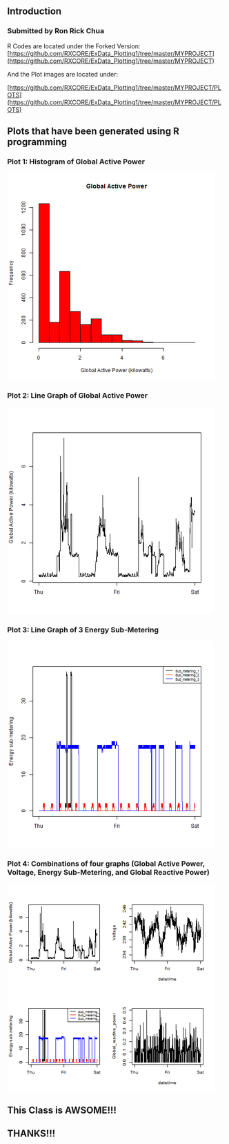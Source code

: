
## Introduction
###  Submitted by Ron Rick Chua

R Codes are located under the Forked Version: 
[https://github.com/RXCORE/ExData_Plotting1/tree/master/MYPROJECT](https://github.com/RXCORE/ExData_Plotting1/tree/master/MYPROJECT)

And the Plot images are located under:

[https://github.com/RXCORE/ExData_Plotting1/tree/master/MYPROJECT/PLOTS](https://github.com/RXCORE/ExData_Plotting1/tree/master/MYPROJECT/PLOTS)


## Plots that have been generated using R programming

### Plot 1: Histogram of Global Active Power

![plot of chunk plot1.png](PLOTS/plot1.png)

### Plot 2: Line Graph of Global Active Power

![plot of chunk plot2.png](PLOTS/plot2.png)

### Plot 3: Line Graph of 3 Energy Sub-Metering 

![plot of chunk plot3.png](PLOTS/plot3.png)

### Plot 4: Combinations of four graphs (Global Active Power, Voltage, Energy Sub-Metering, and Global Reactive Power) 

![plot of chunk plot4.png](PLOTS/plot4.png)




## This Class is AWSOME!!!
## THANKS!!!
